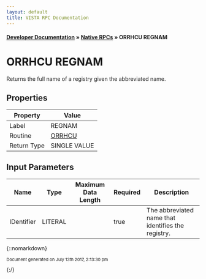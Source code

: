 ```yaml
---
layout: default
title: VISTA RPC Documentation
---
```


#### [Developer Documentation](../index) &#187; [Native RPCs](TableOfContents) &#187; ORRHCU REGNAM<br/>
# ORRHCU REGNAM

Returns the full name of a registry given the abbreviated name.

## Properties

Property | Value
--- | ---
Label | REGNAM
Routine | [ORRHCU](http://code.osehra.org/dox/Routine_ORRHCU_source.html)
Return Type | SINGLE VALUE


## Input Parameters

Name | Type | Maximum Data Length | Required | Description
--- | --- | --- | --- | ---
IDentifier | LITERAL |  | true | The abbreviated name that identifies the registry.



{::nomarkdown} <br/><p style="font-size: 11px">Document generated on July 13th 2017, 2:13:30 pm</p>{:/}